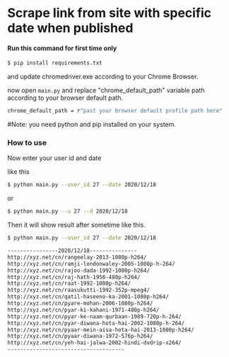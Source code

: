 # Scrape link from site with specific date when published


#### Run this command for first time only 

```sh
$ pip install requirements.txt
```
and update chromedriver.exe according to your Chrome Browser.

now open ``main.py`` and replace "chrome_default_path" variable path according to your browser default path.
```sh
chrome_default_path = r"past your browser default profile path here"
```

#Note: you need python and pip installed on your system.

### How to use
Now enter your user id and date

like this 

```sh
$ python main.py --user_id 27 --date 2020/12/18
```
or 
```sh
$ python main.py --u 27 --d 2020/12/18
```
Then it will show result after sometime like this.

```sh
$ python main.py --user_id 27 --date 2020/12/18

----------------2020/12/18---------------
http://xyz.net/cn/rangeelay-2013-1080p-h264/
http://xyz.net/cn/ramji-londonwaley-2005-1080p-h-264/
http://xyz.net/cn/rajoo-dada-1992-1080p-h264/
http://xyz.net/cn/raj-hath-1956-480p-h264/
http://xyz.net/cn/raat-1992-1080p-h264/
http://xyz.net/cn/raasukutti-1992-352p-mpeg4/
http://xyz.net/cn/qatil-haseeno-ka-2001-1080p-h264/
http://xyz.net/cn/pyare-mohan-2006-1080p-h264/
http://xyz.net/cn/pyar-ki-kahani-1971-480p-h264/
http://xyz.net/cn/pyar-ke-naam-qurbaan-1989-720p-h-264/
http://xyz.net/cn/pyar-diwana-hota-hai-2002-1080p-h-264/
http://xyz.net/cn/pyaar-mein-aisa-hota-hai-2013-1080p-h264/
http://xyz.net/cn/pyaar-diwana-1972-576p-h264/
http://xyz.net/cn/yeh-hai-jalwa-2002-hindi-dvdrip-x264/
-------------------------------------
```


